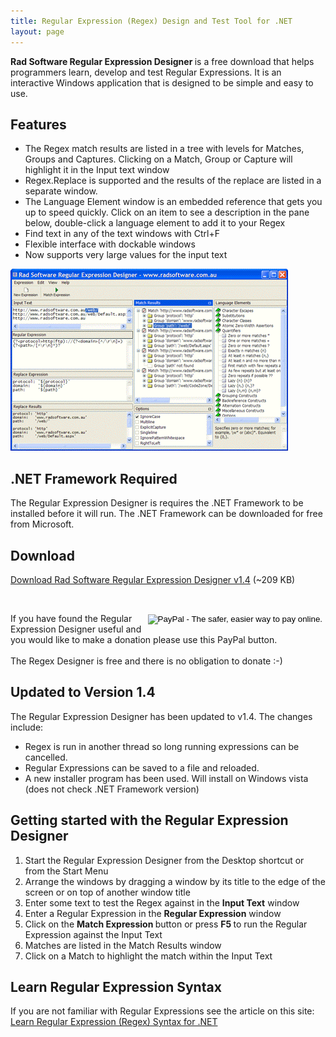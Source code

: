 ```yaml
---
title: Regular Expression (Regex) Design and Test Tool for .NET
layout: page
---
```


<p>
  <strong>Rad Software Regular Expression Designer </strong>is a free download
  that helps programmers learn, develop and test Regular Expressions. It is an
  interactive Windows application that is designed to be simple and easy to use.
</p>

<h2>Features</h2>

<ul>
  <li>
    The Regex match results are listed in a tree with levels for Matches, Groups
    and Captures. Clicking on a Match, Group or Capture will highlight it in the
    Input text window
  </li>
  <li>
    Regex.Replace is supported and the results of the replace are listed in a
    separate window.
  </li>
  <li>
    The Language Element window is an embedded reference that gets you up to
    speed quickly. Click on an item to see a description in the pane below,
    double-click a language element to add it to your Regex
  </li>
  <li>Find text in any of the text windows with Ctrl+F</li>
  <li>Flexible interface with dockable windows</li>
  <li>Now supports very large values for the input text</li>
</ul>
<p>
  <a target="_blank" href="./images/RegexDesignerMainScreen.gif">
    <img
      src="./images/RegexDesignerMainScreenSmall.gif"
      alt="Regular Expression Designer Main Window"
      width="444"
      height="291"
  /></a>
</p>
<h2>.NET Framework Required</h2>

<p>
  The Regular Expression Designer is requires the .NET Framework to be installed
  before it will run. The .NET Framework can be downloaded for free from
  Microsoft.
</p>
<h2>Download</h2>

<p>
  <a href="./Rad.RegexDesigner.Setup.1.4.exe">
   Download Rad Software Regular Expression Designer v1.4</a
  >
  (~209 KB)
</p>
<p>
  &nbsp;
</p>

<div style="float: right;">
  <form action="https://www.paypal.com/cgi-bin/webscr" method="post">
    <input type="hidden" name="cmd" value="_s-xclick" />
    <input type="hidden" name="hosted_button_id" value="HK78UK46GDQHA" />
    <input
      type="image"
      src="https://www.paypal.com/en_AU/i/btn/btn_donateCC_LG.gif"
      border="0"
      name="submit"
      alt="PayPal - The safer, easier way to pay online."
    />
    <img
      alt=""
      border="0"
      src="https://www.paypal.com/en_AU/i/scr/pixel.gif"
      width="1"
      height="1"
    />
  </form>
</div>
If you have found the Regular Expression Designer useful and you would like to
make a donation please use this PayPal button.<br />
<br />
The Regex Designer is free and there is no obligation to donate :-)
<p></p>
<h2>Updated to Version 1.4</h2>

<p>
  The Regular Expression Designer has been updated to v1.4. The changes include:
</p>
<ul>
  <li>
    Regex is run in another thread so long running expressions can be cancelled.
  </li>
  <li>Regular Expressions can be saved to a file and reloaded.</li>
  <li>
    A new installer program has been used. Will install on Windows vista (does
    not check .NET Framework version)
  </li>
</ul>

<h2>Getting started with the Regular Expression Designer<strong> </strong></h2>

<ol>
  <li>
    <div>
      Start the Regular Expression Designer from the Desktop shortcut or from
      the Start Menu
    </div>
  </li>
  <li>
    Arrange the windows by dragging a window by its title to the edge of the
    screen or on top of another window title
  </li>
  <li>
    Enter some text to test the Regex against in the
    <strong>Input Text</strong> window
  </li>
  <li>
    Enter a Regular Expression in the
    <strong>Regular Expression</strong> window
  </li>
  <li>
    Click on the <strong>Match Expression </strong>button or press
    <strong> F5 </strong>to run the Regular Expression against the Input Text
  </li>
  <li>Matches are listed in the Match Results window</li>
  <li>Click on a Match to highlight the match within the Input Text</li>
</ol>
<h2>Learn Regular Expression Syntax</h2>

<p>
  If you are not familiar with Regular Expressions see the article on this
  site:<br />
  
  <a href="/articles/regexlearnsyntax.aspx/">
    Learn Regular Expression (Regex) Syntax for .NET</a
  >
</p>
